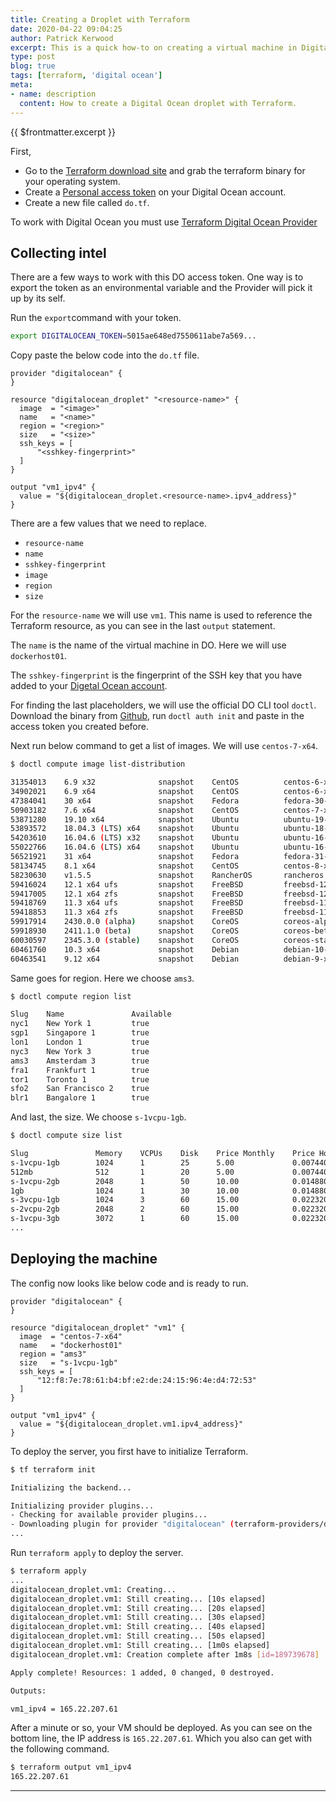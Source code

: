 ```yaml
---
title: Creating a Droplet with Terraform
date: 2020-04-22 09:04:25
author: Patrick Kerwood
excerpt: This is a quick how-to on creating a virtual machine in Digital Ocean also known as a Droplet, with Terraform
type: post
blog: true
tags: [terraform, 'digital ocean']
meta:
- name: description
  content: How to create a Digital Ocean droplet with Terraform.
---
```

{{ $frontmatter.excerpt }}

First,
- Go to the [Terraform download site](https://www.terraform.io/downloads.html) and grab the terraform binary for your operating system.
- Create a [Personal access token](https://cloud.digitalocean.com/account/api/tokens) on your Digital Ocean account.
- Create a new file called `do.tf`.

To work with Digital Ocean you must use [Terraform Digital Ocean Provider](https://www.terraform.io/docs/providers/do/index.html)

## Collecting intel
There are a few ways to work with this DO access token. One way is to export the token as an environmental variable and the Provider will pick it up by its self.

Run the `export`command with your token.
```sh
export DIGITALOCEAN_TOKEN=5015ae648ed7550611abe7a569...
```

Copy paste the below code into the `do.tf` file.
```
provider "digitalocean" {
}

resource "digitalocean_droplet" "<resource-name>" {
  image  = "<image>"
  name   = "<name>"
  region = "<region>"
  size   = "<size>"
  ssh_keys = [
      "<sshkey-fingerprint>"
  ]
}

output "vm1_ipv4" {
  value = "${digitalocean_droplet.<resource-name>.ipv4_address}"
}
```

There are a few values that we need to replace.
- `resource-name`
- `name`
- `sshkey-fingerprint`
- `image`
- `region`
- `size`

For the `resource-name` we will use `vm1`. This name is used to reference the Terraform resource, as you can see in the last `output` statement.

The `name` is the name of the virtual machine in DO. Here we will use `dockerhost01`.

The `sshkey-fingerprint` is the fingerprint of the SSH key that you have added to your [Digetal Ocean account](https://cloud.digitalocean.com/account/security).

For finding the last placeholders, we will use the official DO CLI tool `doctl`.
Download the binary from [Github](https://github.com/digitalocean/doctl/releases), run `doctl auth init` and paste in the access token you created before.

Next run below command to get a list of images. We will use `centos-7-x64`.
```sh
$ doctl compute image list-distribution

31354013    6.9 x32              snapshot    CentOS          centos-6-x32          true      20
34902021    6.9 x64              snapshot    CentOS          centos-6-x64          true      20
47384041    30 x64               snapshot    Fedora          fedora-30-x64         true      20
50903182    7.6 x64              snapshot    CentOS          centos-7-x64          true      20
53871280    19.10 x64            snapshot    Ubuntu          ubuntu-19-10-x64      true      20
53893572    18.04.3 (LTS) x64    snapshot    Ubuntu          ubuntu-18-04-x64      true      20
54203610    16.04.6 (LTS) x32    snapshot    Ubuntu          ubuntu-16-04-x32      true      20
55022766    16.04.6 (LTS) x64    snapshot    Ubuntu          ubuntu-16-04-x64      true      20
56521921    31 x64               snapshot    Fedora          fedora-31-x64         true      20
58134745    8.1 x64              snapshot    CentOS          centos-8-x64          true      20
58230630    v1.5.5               snapshot    RancherOS       rancheros             true      20
59416024    12.1 x64 ufs         snapshot    FreeBSD         freebsd-12-x64        true      20
59417005    12.1 x64 zfs         snapshot    FreeBSD         freebsd-12-x64-zfs    true      20
59418769    11.3 x64 ufs         snapshot    FreeBSD         freebsd-11-x64-ufs    true      20
59418853    11.3 x64 zfs         snapshot    FreeBSD         freebsd-11-x64-zfs    true      20
59917914    2430.0.0 (alpha)     snapshot    CoreOS          coreos-alpha          true      20
59918930    2411.1.0 (beta)      snapshot    CoreOS          coreos-beta           true      20
60030597    2345.3.0 (stable)    snapshot    CoreOS          coreos-stable         true      20
60461760    10.3 x64             snapshot    Debian          debian-10-x64         true      20
60463541    9.12 x64             snapshot    Debian          debian-9-x64          true      20
```

Same goes for region. Here we choose `ams3`.
```sh
$ doctl compute region list

Slug    Name               Available
nyc1    New York 1         true
sgp1    Singapore 1        true
lon1    London 1           true
nyc3    New York 3         true
ams3    Amsterdam 3        true
fra1    Frankfurt 1        true
tor1    Toronto 1          true
sfo2    San Francisco 2    true
blr1    Bangalore 1        true
```

And last, the size. We choose `s-1vcpu-1gb`.
```sh
$ doctl compute size list

Slug               Memory    VCPUs    Disk    Price Monthly    Price Hourly
s-1vcpu-1gb        1024      1        25      5.00             0.007440
512mb              512       1        20      5.00             0.007440
s-1vcpu-2gb        2048      1        50      10.00            0.014880
1gb                1024      1        30      10.00            0.014880
s-3vcpu-1gb        1024      3        60      15.00            0.022320
s-2vcpu-2gb        2048      2        60      15.00            0.022320
s-1vcpu-3gb        3072      1        60      15.00            0.022320
...
```

## Deploying the machine
The config now looks like below code and is ready to run.

```
provider "digitalocean" {
}

resource "digitalocean_droplet" "vm1" {
  image  = "centos-7-x64"
  name   = "dockerhost01"
  region = "ams3"
  size   = "s-1vcpu-1gb"
  ssh_keys = [
      "12:f8:7e:78:61:b4:bf:e2:de:24:15:96:4e:d4:72:53"
  ]
}

output "vm1_ipv4" {
  value = "${digitalocean_droplet.vm1.ipv4_address}"
}
```

To deploy the server, you first have to initialize Terraform.
```sh
$ tf terraform init

Initializing the backend...

Initializing provider plugins...
- Checking for available provider plugins...
- Downloading plugin for provider "digitalocean" (terraform-providers/digitalocean) 1.16.0...
...
```

Run `terraform apply` to deploy the server.
```sh
$ terraform apply
...
digitalocean_droplet.vm1: Creating...
digitalocean_droplet.vm1: Still creating... [10s elapsed]
digitalocean_droplet.vm1: Still creating... [20s elapsed]
digitalocean_droplet.vm1: Still creating... [30s elapsed]
digitalocean_droplet.vm1: Still creating... [40s elapsed]
digitalocean_droplet.vm1: Still creating... [50s elapsed]
digitalocean_droplet.vm1: Still creating... [1m0s elapsed]
digitalocean_droplet.vm1: Creation complete after 1m8s [id=189739678]

Apply complete! Resources: 1 added, 0 changed, 0 destroyed.

Outputs:

vm1_ipv4 = 165.22.207.61
```

After a minute or so, your VM should be deployed. As you can see on the bottom line, the IP address is `165.22.207.61`. Which you also can get with the following command.
```sh
$ terraform output vm1_ipv4
165.22.207.61
```
---